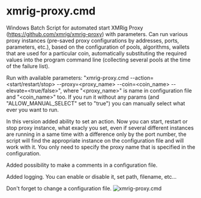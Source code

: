 # xmrig-proxy.cmd
Windows Batch Script for automated start XMRig Proxy (https://github.com/xmrig/xmrig-proxy) with parameters. Can run various proxy instances (pre-saved proxy configurations by addresses, ports, parameters, etc.), based on the configuration of pools, algorithms, wallets that are used for a particular coin, automatically substituting the required values into the program command line (collecting several pools at the time of the failure list).

Run with available parameters: "xmrig-proxy.cmd --action=<start/restart/stop> --proxy=<proxy_name> --coin=<coin_name> --elevate=<true/false>", where "<proxy_name>" is name in configuration file and "<coin_name>" too.
If you run it without any params (and "ALLOW_MANUAL_SELECT" set to "true") you can manually select what ever you want to run.

In this version added ability to set an action. Now you can start, restart or stop proxy instance, what exacly you set, even if several different instances are running in a same time with a difference only by the port number, the script will find the appropriate instance on the configuration file and will work with it. You only need to specify the proxy name that is specified in the configuration.

Added possibility to make a comments in a configuration file.

Added logging. You can enable or disable it, set path, filename, etc...

Don't forget to change a configuration file.
![xmrig-proxy.cmd](https://github.com/equuleus/screenshots/blob/master/xmrig-proxy.cmd.png?raw=true "xmrig-proxy.cmd")
